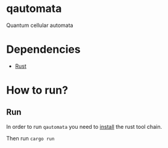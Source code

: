 # qautomata
Quantum cellular automata

# Dependencies
- [Rust](https://www.rust-lang.org/tools/install)

# How to run?

## Run

In order to run `qautomata` you need to [install](https://www.rust-lang.org/tools/install) the rust tool chain.

Then run `cargo run`
